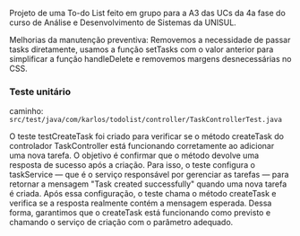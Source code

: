 Projeto de uma To-do List feito em grupo para a A3 das UCs da 4a fase do curso de Análise e Desenvolvimento de Sistemas da UNISUL.

Melhorias da manutenção preventiva: Removemos a necessidade de passar tasks diretamente, usamos a função setTasks com o valor anterior para simplificar a função handleDelete e removemos margens desnecessárias no CSS.
### Teste unitário
caminho: `src/test/java/com/karlos/todolist/controller/TaskControllerTest.java`

O teste testCreateTask foi criado para verificar se o método createTask do controlador TaskController está funcionando corretamente ao adicionar uma nova tarefa. O objetivo é confirmar que o método devolve uma resposta de sucesso após a criação. Para isso, o teste configura o taskService — que é o serviço responsável por gerenciar as tarefas — para retornar a mensagem "Task created successfully" quando uma nova tarefa é criada. Após essa configuração, o teste chama o método createTask e verifica se a resposta realmente contém a mensagem esperada. Dessa forma, garantimos que o createTask está funcionando como previsto e chamando o serviço de criação com o parâmetro adequado.
